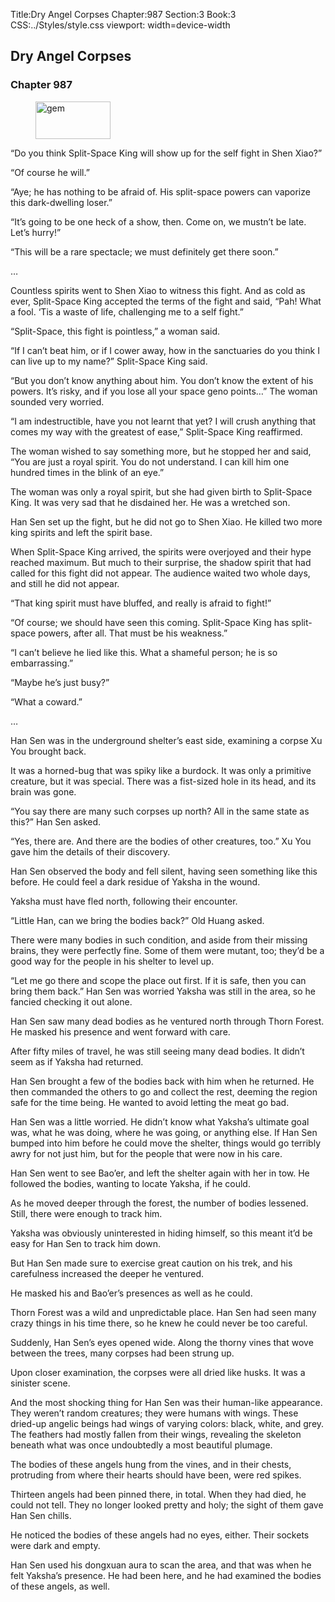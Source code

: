 Title:Dry Angel Corpses 
Chapter:987 
Section:3 
Book:3 
CSS:../Styles/style.css 
viewport: width=device-width
  
## Dry Angel Corpses
### Chapter 987
  
<figure>
	<img src="../Images/gem.gif" alt="gem" id="gem" width="120" height="60" />
</figure>
  

  
“Do you think Split-Space King will show up for the self fight in Shen Xiao?”

“Of course he will.”

“Aye; he has nothing to be afraid of. His split-space powers can vaporize this dark-dwelling loser.”

“It’s going to be one heck of a show, then. Come on, we mustn’t be late. Let’s hurry!”

“This will be a rare spectacle; we must definitely get there soon.”

…

Countless spirits went to Shen Xiao to witness this fight. And as cold as ever, Split-Space King accepted the terms of the fight and said, “Pah! What a fool. ‘Tis a waste of life, challenging me to a self fight.”

“Split-Space, this fight is pointless,” a woman said.

“If I can’t beat him, or if I cower away, how in the sanctuaries do you think I can live up to my name?” Split-Space King said.

“But you don’t know anything about him. You don’t know the extent of his powers. It’s risky, and if you lose all your space geno points…” The woman sounded very worried.

“I am indestructible, have you not learnt that yet? I will crush anything that comes my way with the greatest of ease,” Split-Space King reaffirmed.

The woman wished to say something more, but he stopped her and said, “You are just a royal spirit. You do not understand. I can kill him one hundred times in the blink of an eye.”

The woman was only a royal spirit, but she had given birth to Split-Space King. It was very sad that he disdained her. He was a wretched son.

Han Sen set up the fight, but he did not go to Shen Xiao. He killed two more king spirits and left the spirit base.

When Split-Space King arrived, the spirits were overjoyed and their hype reached maximum. But much to their surprise, the shadow spirit that had called for this fight did not appear. The audience waited two whole days, and still he did not appear.

“That king spirit must have bluffed, and really is afraid to fight!”

“Of course; we should have seen this coming. Split-Space King has split-space powers, after all. That must be his weakness.”

“I can’t believe he lied like this. What a shameful person; he is so embarrassing.”

“Maybe he’s just busy?”

“What a coward.”

…

Han Sen was in the underground shelter’s east side, examining a corpse Xu You brought back.

It was a horned-bug that was spiky like a burdock. It was only a primitive creature, but it was special. There was a fist-sized hole in its head, and its brain was gone.

“You say there are many such corpses up north? All in the same state as this?” Han Sen asked.

“Yes, there are. And there are the bodies of other creatures, too.” Xu You gave him the details of their discovery.

Han Sen observed the body and fell silent, having seen something like this before. He could feel a dark residue of Yaksha in the wound.

Yaksha must have fled north, following their encounter.

“Little Han, can we bring the bodies back?” Old Huang asked.

There were many bodies in such condition, and aside from their missing brains, they were perfectly fine. Some of them were mutant, too; they’d be a good way for the people in his shelter to level up.

“Let me go there and scope the place out first. If it is safe, then you can bring them back.” Han Sen was worried Yaksha was still in the area, so he fancied checking it out alone.

Han Sen saw many dead bodies as he ventured north through Thorn Forest. He masked his presence and went forward with care.

After fifty miles of travel, he was still seeing many dead bodies. It didn’t seem as if Yaksha had returned.

Han Sen brought a few of the bodies back with him when he returned. He then commanded the others to go and collect the rest, deeming the region safe for the time being. He wanted to avoid letting the meat go bad.

Han Sen was a little worried. He didn’t know what Yaksha’s ultimate goal was, what he was doing, where he was going, or anything else. If Han Sen bumped into him before he could move the shelter, things would go terribly awry for not just him, but for the people that were now in his care.

Han Sen went to see Bao’er, and left the shelter again with her in tow. He followed the bodies, wanting to locate Yaksha, if he could.

As he moved deeper through the forest, the number of bodies lessened. Still, there were enough to track him.

Yaksha was obviously uninterested in hiding himself, so this meant it’d be easy for Han Sen to track him down.

But Han Sen made sure to exercise great caution on his trek, and his carefulness increased the deeper he ventured.

He masked his and Bao’er’s presences as well as he could.

Thorn Forest was a wild and unpredictable place. Han Sen had seen many crazy things in his time there, so he knew he could never be too careful.

Suddenly, Han Sen’s eyes opened wide. Along the thorny vines that wove between the trees, many corpses had been strung up.

Upon closer examination, the corpses were all dried like husks. It was a sinister scene.

And the most shocking thing for Han Sen was their human-like appearance. They weren’t random creatures; they were humans with wings. These dried-up angelic beings had wings of varying colors: black, white, and grey. The feathers had mostly fallen from their wings, revealing the skeleton beneath what was once undoubtedly a most beautiful plumage.

The bodies of these angels hung from the vines, and in their chests, protruding from where their hearts should have been, were red spikes.

Thirteen angels had been pinned there, in total. When they had died, he could not tell. They no longer looked pretty and holy; the sight of them gave Han Sen chills.

He noticed the bodies of these angels had no eyes, either. Their sockets were dark and empty.

Han Sen used his dongxuan aura to scan the area, and that was when he felt Yaksha’s presence. He had been here, and he had examined the bodies of these angels, as well.